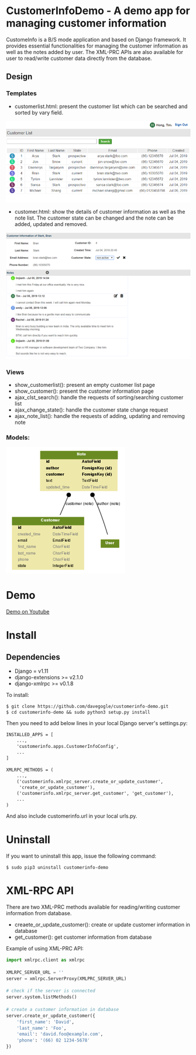 # CustomerInfoDemo - A demo app for managing customer information

CustomeInfo is a B/S mode application and based on Django framework. It provides
essential functionalities for managing the customer information as well as the 
notes added by user. The XML-PRC APIs are also available for user to read/write
customer data directly from the database.

## Design

### Templates
- customerlist.html: present the customer list which can be searched and sorted
                     by vary field.

![Customer list page example](https://github.com/davegogle/customerinfo-demo/raw/master/docs/customerlist.png)

- customer.html: show the details of customer information as well as the note
                 list. The customer state can be changed and the note can be
                 added, updated and removed.

![Customer details page example](https://github.com/davegogle/customerinfo-demo/raw/master/docs/customer.png)

### Views
- show_customerlist(): present an empty customer list page
- show_customer(): present the customer information page
- ajax_clst_search(): handle the requests of sorting/searching customer list
- ajax_change_state(): handle the customer state change request
- ajax_note_list(): handle the requests of adding, updating and removing note

### Models:

![Class graph of models](https://github.com/davegogle/customerinfo-demo/raw/master/docs/customerinfo-models.png)

# Demo
[Demo on Youtube](https://www.youtube.com/watch?v=eoYLGgOkeTo)

# Install
## Dependencies
- Django = v1.11
- django-extensions >= v2.1.0
- django-xmlrpc >= v0.1.8

To install:
```console
$ git clone https://github.com/davegogle/customerinfo-demo.git
$ cd customerinfo-demo && sudo python3 setup.py install
```

Then you need to add below lines in your local Django server's settings.py:

```console
INSTALLED_APPS = [
    ...,
    'customerinfo.apps.CustomerInfoConfig',
    ...
]

XMLRPC_METHODS = (
    ...,
    ('customerinfo.xmlrpc_server.create_or_update_customer',
     'create_or_update_customer'),
    ('customerinfo.xmlrpc_server.get_customer', 'get_customer'),
    ...
)
```

And also include customerinfo.url in your local urls.py.

# Uninstall
If you want to uninstall this app, issue the following command:
```console
$ sudo pip3 uninstall customerinfo-demo
```

# XML-RPC API
There are two XML-PRC methods available for reading/writing customer information
from database.
- creaete_or_update_customer(): create or update customer information in database
- get_customer(): get customer information from database

Example of using XML-PRC API:
```python
import xmlrpc.client as xmlrpc

XMLRPC_SERVER_URL = ''
server = xmlrpc.ServerProxy(XMLPRC_SERVER_URL)

# check if the server is connected
server.system.listMethods()

# create a customer information in database
server.create_or_update_customer({
    'first_name': 'David',
    'last_name': 'Foo',
    'email': 'david.foo@example.com',
    'phone': '(66) 02 1234-5678'
})
```
